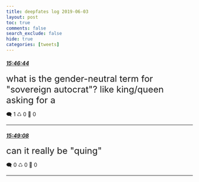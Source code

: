 ```yaml
---
title: deepfates log 2019-06-03
layout: post
toc: true
comments: false
search_exclude: false
hide: true
categories: [tweets]
---
```



#### <a href = "https://twitter.com/deepfates/status/1135664138007457793">*15:46:44*</a>

<font size="5">what is the gender-neutral term for "sovereign autocrat"? like king/queen  asking for a</font>



🗨️ 1 ♺ 0 🤍  0   

---
    
#### <a href = "https://twitter.com/deepfates/status/1135664741269958657">*15:49:08*</a>

<font size="5">can it really be "quing"</font>



🗨️ 0 ♺ 0 🤍  0   

---
    
            

